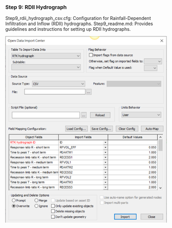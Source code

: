 
### Step 9: RDII Hydrograph
Step9_rdii_hydrograph_csv.cfg: Configuration for Rainfall-Dependent Infiltration and Inflow (RDII) hydrographs.
Step9_readme.md: Provides guidelines and instructions for setting up RDII hydrographs.

![Alt text](image-12.png)
